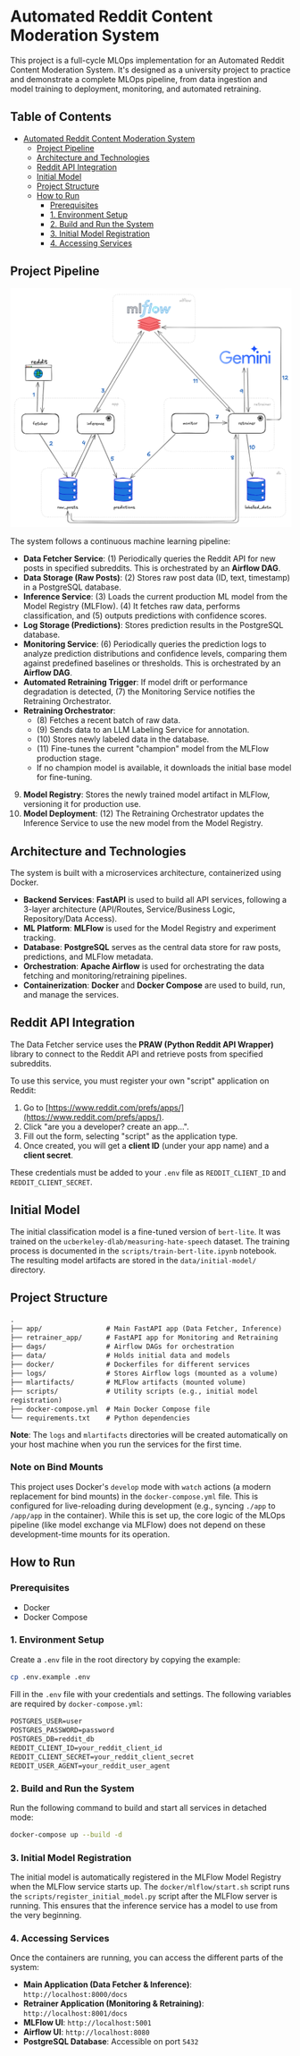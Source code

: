 # Automated Reddit Content Moderation System

This project is a full-cycle MLOps implementation for an Automated Reddit Content Moderation System. It's designed as a university project to practice and demonstrate a complete MLOps pipeline, from data ingestion and model training to deployment, monitoring, and automated retraining.

## Table of Contents

- [Automated Reddit Content Moderation System](#automated-reddit-content-moderation-system)
  - [Project Pipeline](#project-pipeline)
  - [Architecture and Technologies](#architecture-and-technologies)
  - [Reddit API Integration](#reddit-api-integration)
  - [Initial Model](#initial-model)
  - [Project Structure](#project-structure)
  - [How to Run](#how-to-run)
    - [Prerequisites](#prerequisites)
    - [1. Environment Setup](#1-environment-setup)
    - [2. Build and Run the System](#2-build-and-run-the-system)
    - [3. Initial Model Registration](#3-initial-model-registration)
    - [4. Accessing Services](#4-accessing-services)

## Project Pipeline

![Project Pipeline](img/pipeline.png)

The system follows a continuous machine learning pipeline:

*  **Data Fetcher Service**: (1) Periodically queries the Reddit API for new posts in specified subreddits. This is orchestrated by an **Airflow DAG**.
*  **Data Storage (Raw Posts)**: (2) Stores raw post data (ID, text, timestamp) in a PostgreSQL database.
*  **Inference Service**: (3) Loads the current production ML model from the Model Registry (MLFlow). (4) It fetches raw data, performs classification, and (5) outputs predictions with confidence scores.
*  **Log Storage (Predictions)**: Stores prediction results in the PostgreSQL database.
*  **Monitoring Service**: (6) Periodically queries the prediction logs to analyze prediction distributions and confidence levels, comparing them against predefined baselines or thresholds. This is orchestrated by an **Airflow DAG**.
*  **Automated Retraining Trigger**: If model drift or performance degradation is detected, (7) the Monitoring Service notifies the Retraining Orchestrator.
*  **Retraining Orchestrator**:
    *   (8) Fetches a recent batch of raw data.
    *   (9) Sends data to an LLM Labeling Service for annotation.
    *   (10) Stores newly labeled data in the database.
    *   (11) Fine-tunes the current "champion" model from the MLFlow production stage.
    *   If no champion model is available, it downloads the initial base model for fine-tuning.
9.  **Model Registry**: Stores the newly trained model artifact in MLFlow, versioning it for production use.
10. **Model Deployment**: (12) The Retraining Orchestrator updates the Inference Service to use the new model from the Model Registry.

## Architecture and Technologies

The system is built with a microservices architecture, containerized using Docker.

-   **Backend Services**: **FastAPI** is used to build all API services, following a 3-layer architecture (API/Routes, Service/Business Logic, Repository/Data Access).
-   **ML Platform**: **MLFlow** is used for the Model Registry and experiment tracking.
-   **Database**: **PostgreSQL** serves as the central data store for raw posts, predictions, and MLFlow metadata.
-   **Orchestration**: **Apache Airflow** is used for orchestrating the data fetching and monitoring/retraining pipelines.
-   **Containerization**: **Docker** and **Docker Compose** are used to build, run, and manage the services.

## Reddit API Integration

The Data Fetcher service uses the **PRAW (Python Reddit API Wrapper)** library to connect to the Reddit API and retrieve posts from specified subreddits.

To use this service, you must register your own "script" application on Reddit:

1.  Go to [https://www.reddit.com/prefs/apps/](https://www.reddit.com/prefs/apps/).
2.  Click "are you a developer? create an app...".
3.  Fill out the form, selecting "script" as the application type.
4.  Once created, you will get a **client ID** (under your app name) and a **client secret**.

These credentials must be added to your `.env` file as `REDDIT_CLIENT_ID` and `REDDIT_CLIENT_SECRET`.

## Initial Model

The initial classification model is a fine-tuned version of `bert-lite`. It was trained on the `ucberkeley-dlab/measuring-hate-speech` dataset. The training process is documented in the `scripts/train-bert-lite.ipynb` notebook. The resulting model artifacts are stored in the `data/initial-model/` directory.

## Project Structure

```
.
├── app/                # Main FastAPI app (Data Fetcher, Inference)
├── retrainer_app/      # FastAPI app for Monitoring and Retraining
├── dags/               # Airflow DAGs for orchestration
├── data/               # Holds initial data and models
├── docker/             # Dockerfiles for different services
├── logs/               # Stores Airflow logs (mounted as a volume)
├── mlartifacts/        # MLFlow artifacts (mounted volume)
├── scripts/            # Utility scripts (e.g., initial model registration)
├── docker-compose.yml  # Main Docker Compose file
└── requirements.txt    # Python dependencies
```

**Note**: The `logs` and `mlartifacts` directories will be created automatically on your host machine when you run the services for the first time.

### Note on Bind Mounts

This project uses Docker's `develop` mode with `watch` actions (a modern replacement for bind mounts) in the `docker-compose.yml` file. This is configured for live-reloading during development (e.g., syncing `./app` to `/app/app` in the container). While this is set up, the core logic of the MLOps pipeline (like model exchange via MLFlow) does not depend on these development-time mounts for its operation.

## How to Run

### Prerequisites

-   Docker
-   Docker Compose

### 1. Environment Setup

Create a `.env` file in the root directory by copying the example:

```bash
cp .env.example .env
```

Fill in the `.env` file with your credentials and settings. The following variables are required by `docker-compose.yml`:

```
POSTGRES_USER=user
POSTGRES_PASSWORD=password
POSTGRES_DB=reddit_db
REDDIT_CLIENT_ID=your_reddit_client_id
REDDIT_CLIENT_SECRET=your_reddit_client_secret
REDDIT_USER_AGENT=your_reddit_user_agent
```

### 2. Build and Run the System

Run the following command to build and start all services in detached mode:

```bash
docker-compose up --build -d
```

### 3. Initial Model Registration

The initial model is automatically registered in the MLFlow Model Registry when the MLFlow service starts up. The `docker/mlflow/start.sh` script runs the `scripts/register_initial_model.py` script after the MLFlow server is running. This ensures that the inference service has a model to use from the very beginning.

### 4. Accessing Services

Once the containers are running, you can access the different parts of the system:

-   **Main Application (Data Fetcher & Inference)**: `http://localhost:8000/docs`
-   **Retrainer Application (Monitoring & Retraining)**: `http://localhost:8001/docs`
-   **MLFlow UI**: `http://localhost:5001`
-   **Airflow UI**: `http://localhost:8080`
-   **PostgreSQL Database**: Accessible on port `5432`
